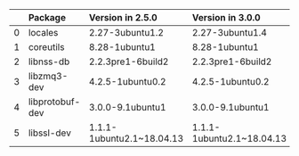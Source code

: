 <!-- markdown-link-check-disable -->

|    | Package         | Version in 2.5.0          | Version in 3.0.0          | Status   |
|---:|:----------------|:--------------------------|:--------------------------|:---------|
|  0 | locales         | 2.27-3ubuntu1.2           | 2.27-3ubuntu1.4           | UPDATED  |
|  1 | coreutils       | 8.28-1ubuntu1             | 8.28-1ubuntu1             |          |
|  2 | libnss-db       | 2.2.3pre1-6build2         | 2.2.3pre1-6build2         |          |
|  3 | libzmq3-dev     | 4.2.5-1ubuntu0.2          | 4.2.5-1ubuntu0.2          |          |
|  4 | libprotobuf-dev | 3.0.0-9.1ubuntu1          | 3.0.0-9.1ubuntu1          |          |
|  5 | libssl-dev      | 1.1.1-1ubuntu2.1~18.04.13 | 1.1.1-1ubuntu2.1~18.04.13 |          |